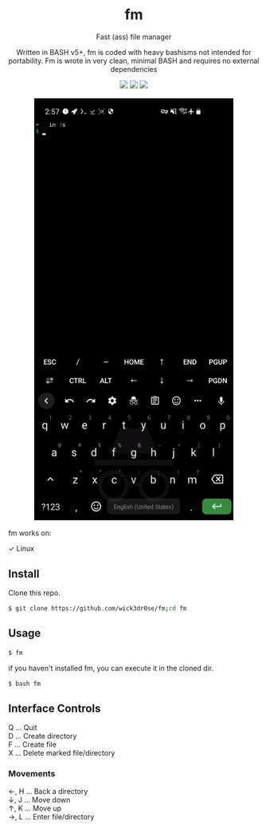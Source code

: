 <div align="center">
<h1>fm</h1>
<p>Fast (ass) file manager

Written in BASH v5+, fm is coded with heavy bashisms not intended for portability. Fm is wrote in very clean, minimal BASH and requires no external dependencies</p>

<img src="https://shields.io/badge/made-with%20%20bash-green?style=flat-square&color=d5c4a1&labelColor=1d2021&logo=gnu-bash">
<img src=https://img.shields.io/badge/Maintained%3F-yes-green.svg></img>  
<a href="https://discord.gg/W4mQqNnfSq">
<img src="https://discordapp.com/api/guilds/913584348937207839/widget.png?style=shield"/></a>
<br>
<br>
<img width="400" src="https://github.com/wick3dr0se/fm/blob/main/fm.gif?raw=true">
</div>

fm works on:

&check; Linux

## Install
Clone this repo.

```bash
$ git clone https://github.com/wick3dr0se/fm;cd fm
```

## Usage
```bash
$ fm
```

if you haven't installed fm, you can execute it in the cloned dir.

```bash
$ bash fm
```

## Interface Controls
Q   ...   Quit  
D   ...   Create directory  
F   ...   Create file  
X   ...   Delete marked file/directory

### Movements
←, H   ...   Back a directory  
↓, J   ...   Move down  
↑, K   ...   Move up  
→, L   ...   Enter file/directory
